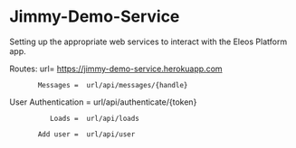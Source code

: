# Jimmy-Demo-Service
Setting up the appropriate web services to interact with the Eleos Platform app.

Routes:
url= https://jimmy-demo-service.herokuapp.com

           Messages =  url/api/messages/{handle}
           
 User Authentication =  url/api/authenticate/{token}

              Loads =  url/api/loads
              
           Add user =  url/api/user
